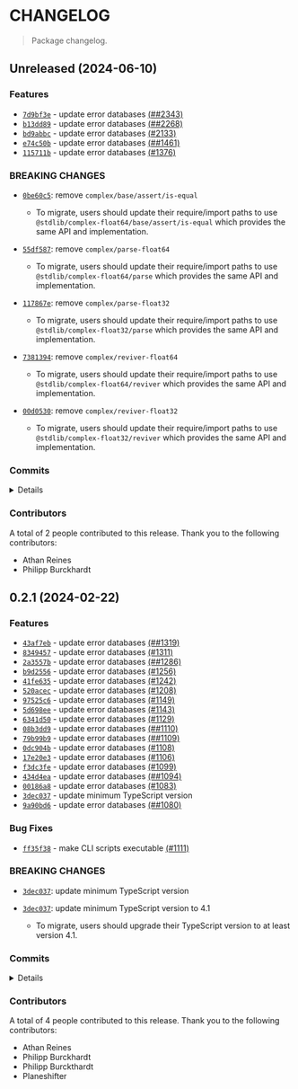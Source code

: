 # CHANGELOG

> Package changelog.

<section class="release" id="unreleased">

## Unreleased (2024-06-10)

<section class="features">

### Features

-   [`7d9bf3e`](https://github.com/stdlib-js/stdlib/commit/7d9bf3e1e3ea42afce52625cc7a7e1a506607828) - update error databases [(##2343)](#2343 )
-   [`b13dd89`](https://github.com/stdlib-js/stdlib/commit/b13dd890b893dac7823a42a347e832bad9f151f3) - update error databases [(##2268)](#2268)
-   [`bd9abbc`](https://github.com/stdlib-js/stdlib/commit/bd9abbc25f0c7f3d94c672aac74410def7846a76) - update error databases [(#2133)](https://github.com/stdlib-js/stdlib/pull/2133)
-   [`e74c50b`](https://github.com/stdlib-js/stdlib/commit/e74c50baeee21473bab4cef31d7303e59ab17696) - update error databases [(##1461)](#1461)
-   [`115711b`](https://github.com/stdlib-js/stdlib/commit/115711beed462231d35989ee01f9efc33870bc1b) - update error databases [(#1376)](https://github.com/stdlib-js/stdlib/pull/1376)

</section>

<!-- /.features -->

<section class="breaking-changes">

### BREAKING CHANGES

-   [`0be60c5`](https://github.com/stdlib-js/stdlib/commit/0be60c5b5c2136ca09e4dfd2edd5efdaf3bb2423): remove `complex/base/assert/is-equal` 

    -   To migrate, users should update their require/import paths to use
    `@stdlib/complex-float64/base/assert/is-equal` which provides the
    same API and implementation.

-   [`55df587`](https://github.com/stdlib-js/stdlib/commit/55df587285d107ccccdef95c18f702c60ef642bb): remove `complex/parse-float64` 

    -   To migrate, users should update their require/import paths to use
    `@stdlib/complex-float64/parse` which provides the same API and
    implementation.

-   [`117867e`](https://github.com/stdlib-js/stdlib/commit/117867e22932d9e355740aa4116994e91f096f95): remove `complex/parse-float32` 

    -   To migrate, users should update their require/import paths to use
    `@stdlib/complex-float32/parse` which provides the same API and
    implementation.

-   [`7381394`](https://github.com/stdlib-js/stdlib/commit/738139479cf29cbe123d7c5028024983ba11b3bd): remove `complex/reviver-float64` 

    -   To migrate, users should update their require/import paths to use
    `@stdlib/complex-float64/reviver` which provides the same API and
    implementation.

-   [`00d0530`](https://github.com/stdlib-js/stdlib/commit/00d0530d0daabe872c5bc9559abae76b2024dfe3): remove `complex/reviver-float32` 

    -   To migrate, users should update their require/import paths to use
    `@stdlib/complex-float32/reviver` which provides the same API and
    implementation.

</section>

<!-- /.breaking-changes -->

<section class="commits">

### Commits

<details>

-   [`7d9bf3e`](https://github.com/stdlib-js/stdlib/commit/7d9bf3e1e3ea42afce52625cc7a7e1a506607828) - **feat:** update error databases [(##2343)](#2343 ) _(by stdlib-bot, Philipp Burckhardt)_
-   [`b13dd89`](https://github.com/stdlib-js/stdlib/commit/b13dd890b893dac7823a42a347e832bad9f151f3) - **feat:** update error databases [(##2268)](#2268) _(by stdlib-bot, Philipp Burckhardt)_
-   [`0be60c5`](https://github.com/stdlib-js/stdlib/commit/0be60c5b5c2136ca09e4dfd2edd5efdaf3bb2423) - **remove:** remove `complex/base/assert/is-equal` _(by Athan Reines)_
-   [`55df587`](https://github.com/stdlib-js/stdlib/commit/55df587285d107ccccdef95c18f702c60ef642bb) - **remove:** remove `complex/parse-float64` _(by Athan Reines)_
-   [`117867e`](https://github.com/stdlib-js/stdlib/commit/117867e22932d9e355740aa4116994e91f096f95) - **remove:** remove `complex/parse-float32` _(by Athan Reines)_
-   [`7381394`](https://github.com/stdlib-js/stdlib/commit/738139479cf29cbe123d7c5028024983ba11b3bd) - **remove:** remove `complex/reviver-float64` _(by Athan Reines)_
-   [`00d0530`](https://github.com/stdlib-js/stdlib/commit/00d0530d0daabe872c5bc9559abae76b2024dfe3) - **remove:** remove `complex/reviver-float32` _(by Athan Reines)_
-   [`75d4f83`](https://github.com/stdlib-js/stdlib/commit/75d4f83cb85610d23a04dc21a03f8075f6d3665f) - **refactor:** update require and include paths _(by Athan Reines)_
-   [`c91d15e`](https://github.com/stdlib-js/stdlib/commit/c91d15e07e9fd9f4ac754f55d48bd18935bf8536) - **build:** add trailing newlines in generated JSON files _(by Philipp Burckhardt)_
-   [`0244027`](https://github.com/stdlib-js/stdlib/commit/0244027e1e2c0ceb1cd8ae1808196c24fa77b142) - **chore:** add missing trailing newlines _(by Philipp Burckhardt)_
-   [`bd9abbc`](https://github.com/stdlib-js/stdlib/commit/bd9abbc25f0c7f3d94c672aac74410def7846a76) - **feat:** update error databases [(#2133)](https://github.com/stdlib-js/stdlib/pull/2133) _(by stdlib-bot, Philipp Burckhardt)_
-   [`e74c50b`](https://github.com/stdlib-js/stdlib/commit/e74c50baeee21473bab4cef31d7303e59ab17696) - **feat:** update error databases [(##1461)](#1461) _(by stdlib-bot)_
-   [`115711b`](https://github.com/stdlib-js/stdlib/commit/115711beed462231d35989ee01f9efc33870bc1b) - **feat:** update error databases [(#1376)](https://github.com/stdlib-js/stdlib/pull/1376) _(by stdlib-bot, Philipp Burckhardt)_

</details>

</section>

<!-- /.commits -->

<section class="contributors">

### Contributors

A total of 2 people contributed to this release. Thank you to the following contributors:

-   Athan Reines
-   Philipp Burckhardt

</section>

<!-- /.contributors -->

</section>

<!-- /.release -->

<section class="release" id="v0.2.1">

## 0.2.1 (2024-02-22)

<section class="features">

### Features

-   [`43af7eb`](https://github.com/stdlib-js/stdlib/commit/43af7eb290aa0262006057f4358cf45e7ba9ec84) - update error databases [(##1319)](#1319)
-   [`8349457`](https://github.com/stdlib-js/stdlib/commit/83494579fa8e58bcb3458073141d29d67d0190a3) - update error databases [(#1311)](https://github.com/stdlib-js/stdlib/pull/1311)
-   [`2a3557b`](https://github.com/stdlib-js/stdlib/commit/2a3557b72932bfe1062a468e26b0bf4ce46c96a5) - update error databases [(##1286)](#1286)
-   [`b9d2556`](https://github.com/stdlib-js/stdlib/commit/b9d25560aa64e07a0117285943c15f7981ba2b3d) - update error databases [(#1256)](https://github.com/stdlib-js/stdlib/pull/1256)
-   [`41fe635`](https://github.com/stdlib-js/stdlib/commit/41fe6354e029f681b26c9d30838e4d317cb81a22) - update error databases [(#1242)](https://github.com/stdlib-js/stdlib/pull/1242)
-   [`520acec`](https://github.com/stdlib-js/stdlib/commit/520acecb7b0d18dd0be584afbed4cc3a06fe227d) - update error databases [(#1208)](https://github.com/stdlib-js/stdlib/pull/1208)
-   [`97525c6`](https://github.com/stdlib-js/stdlib/commit/97525c6aa76c340de5d362bcefa1ddb5a362dd44) - update error databases [(#1149)](https://github.com/stdlib-js/stdlib/pull/1149)
-   [`5d698ee`](https://github.com/stdlib-js/stdlib/commit/5d698eecab5459bccc0c28ab7057c42871f25d99) - update error databases [(#1143)](https://github.com/stdlib-js/stdlib/pull/1143)
-   [`6341d50`](https://github.com/stdlib-js/stdlib/commit/6341d50242636bbfa06975ac60ad9cea49730c9d) - update error databases [(#1129)](https://github.com/stdlib-js/stdlib/pull/1129)
-   [`08b3dd9`](https://github.com/stdlib-js/stdlib/commit/08b3dd93e2f04570ecfa5613a38122871940c75f) - update error databases [(##1110)](#1110 )
-   [`79b99b9`](https://github.com/stdlib-js/stdlib/commit/79b99b9f82dbb9eb02f71422d11283043793a746) - update error databases [(##1109)](#1109)
-   [`0dc904b`](https://github.com/stdlib-js/stdlib/commit/0dc904bcd5b306606d0e453da218372859123eb5) - update error databases [(#1108)](https://github.com/stdlib-js/stdlib/pull/1108)
-   [`17e20e3`](https://github.com/stdlib-js/stdlib/commit/17e20e380bb1f59f309203bbfa609b57fd3ea317) - update error databases [(#1106)](https://github.com/stdlib-js/stdlib/pull/1106)
-   [`f3dc3fe`](https://github.com/stdlib-js/stdlib/commit/f3dc3fecfe2c1730edecb363099da4971f9570d1) - update error databases [(#1099)](https://github.com/stdlib-js/stdlib/pull/1099)
-   [`434d4ea`](https://github.com/stdlib-js/stdlib/commit/434d4ea76ddf74953ea55d95bc4ce4db4fbc6274) - update error databases [(##1094)](#1094)
-   [`00186a8`](https://github.com/stdlib-js/stdlib/commit/00186a820d1859edca3f5c2e94c241007ae2caac) - update error databases [(#1083)](https://github.com/stdlib-js/stdlib/pull/1083)
-   [`3dec037`](https://github.com/stdlib-js/stdlib/commit/3dec037f6c9097c6778408c877008d7eeee5ad78) - update minimum TypeScript version
-   [`9a90bd6`](https://github.com/stdlib-js/stdlib/commit/9a90bd6382db9ea47d928cc452519ec29f1d5e72) - update error databases [(##1080)](#1080)

</section>

<!-- /.features -->

<section class="bug-fixes">

### Bug Fixes

-   [`ff35f38`](https://github.com/stdlib-js/stdlib/commit/ff35f3846e467adce5c8244342a04e2fd4a2ac84) - make CLI scripts executable [(#1111)](https://github.com/stdlib-js/stdlib/pull/1111)

</section>

<!-- /.bug-fixes -->

<section class="breaking-changes">

### BREAKING CHANGES

-   [`3dec037`](https://github.com/stdlib-js/stdlib/commit/3dec037f6c9097c6778408c877008d7eeee5ad78): update minimum TypeScript version
-   [`3dec037`](https://github.com/stdlib-js/stdlib/commit/3dec037f6c9097c6778408c877008d7eeee5ad78): update minimum TypeScript version to 4.1 

    -   To migrate, users should upgrade their TypeScript version to at least version 4.1.

</section>

<!-- /.breaking-changes -->

<section class="commits">

### Commits

<details>

-   [`43af7eb`](https://github.com/stdlib-js/stdlib/commit/43af7eb290aa0262006057f4358cf45e7ba9ec84) - **feat:** update error databases [(##1319)](#1319) _(by stdlib-bot, Philipp Burckhardt)_
-   [`8349457`](https://github.com/stdlib-js/stdlib/commit/83494579fa8e58bcb3458073141d29d67d0190a3) - **feat:** update error databases [(#1311)](https://github.com/stdlib-js/stdlib/pull/1311) _(by stdlib-bot, Philipp Burckhardt)_
-   [`2a3557b`](https://github.com/stdlib-js/stdlib/commit/2a3557b72932bfe1062a468e26b0bf4ce46c96a5) - **feat:** update error databases [(##1286)](#1286) _(by stdlib-bot, Philipp Burckhardt)_
-   [`b9d2556`](https://github.com/stdlib-js/stdlib/commit/b9d25560aa64e07a0117285943c15f7981ba2b3d) - **feat:** update error databases [(#1256)](https://github.com/stdlib-js/stdlib/pull/1256) _(by stdlib-bot, Philipp Burckhardt)_
-   [`41fe635`](https://github.com/stdlib-js/stdlib/commit/41fe6354e029f681b26c9d30838e4d317cb81a22) - **feat:** update error databases [(#1242)](https://github.com/stdlib-js/stdlib/pull/1242) _(by stdlib-bot, Philipp Burckhardt)_
-   [`520acec`](https://github.com/stdlib-js/stdlib/commit/520acecb7b0d18dd0be584afbed4cc3a06fe227d) - **feat:** update error databases [(#1208)](https://github.com/stdlib-js/stdlib/pull/1208) _(by stdlib-bot, Philipp Burckhardt)_
-   [`97525c6`](https://github.com/stdlib-js/stdlib/commit/97525c6aa76c340de5d362bcefa1ddb5a362dd44) - **feat:** update error databases [(#1149)](https://github.com/stdlib-js/stdlib/pull/1149) _(by stdlib-bot, Philipp Burckhardt)_
-   [`5d698ee`](https://github.com/stdlib-js/stdlib/commit/5d698eecab5459bccc0c28ab7057c42871f25d99) - **feat:** update error databases [(#1143)](https://github.com/stdlib-js/stdlib/pull/1143) _(by stdlib-bot, Philipp Burckhardt)_
-   [`6341d50`](https://github.com/stdlib-js/stdlib/commit/6341d50242636bbfa06975ac60ad9cea49730c9d) - **feat:** update error databases [(#1129)](https://github.com/stdlib-js/stdlib/pull/1129) _(by stdlib-bot, Philipp Burckhardt)_
-   [`ff35f38`](https://github.com/stdlib-js/stdlib/commit/ff35f3846e467adce5c8244342a04e2fd4a2ac84) - **fix:** make CLI scripts executable [(#1111)](https://github.com/stdlib-js/stdlib/pull/1111) _(by stdlib-bot, Philipp Burckhardt)_
-   [`08b3dd9`](https://github.com/stdlib-js/stdlib/commit/08b3dd93e2f04570ecfa5613a38122871940c75f) - **feat:** update error databases [(##1110)](#1110 ) _(by stdlib-bot, Philipp Burckhardt)_
-   [`79b99b9`](https://github.com/stdlib-js/stdlib/commit/79b99b9f82dbb9eb02f71422d11283043793a746) - **feat:** update error databases [(##1109)](#1109) _(by stdlib-bot)_
-   [`0dc904b`](https://github.com/stdlib-js/stdlib/commit/0dc904bcd5b306606d0e453da218372859123eb5) - **feat:** update error databases [(#1108)](https://github.com/stdlib-js/stdlib/pull/1108) _(by stdlib-bot, Philipp Burckhardt)_
-   [`17e20e3`](https://github.com/stdlib-js/stdlib/commit/17e20e380bb1f59f309203bbfa609b57fd3ea317) - **feat:** update error databases [(#1106)](https://github.com/stdlib-js/stdlib/pull/1106) _(by stdlib-bot, Philipp Burckhardt)_
-   [`f3dc3fe`](https://github.com/stdlib-js/stdlib/commit/f3dc3fecfe2c1730edecb363099da4971f9570d1) - **feat:** update error databases [(#1099)](https://github.com/stdlib-js/stdlib/pull/1099) _(by stdlib-bot, Athan Reines, Philipp Burckthardt)_
-   [`434d4ea`](https://github.com/stdlib-js/stdlib/commit/434d4ea76ddf74953ea55d95bc4ce4db4fbc6274) - **feat:** update error databases [(##1094)](#1094) _(by stdlib-bot, Philipp Burckhardt)_
-   [`00186a8`](https://github.com/stdlib-js/stdlib/commit/00186a820d1859edca3f5c2e94c241007ae2caac) - **feat:** update error databases [(#1083)](https://github.com/stdlib-js/stdlib/pull/1083) _(by stdlib-bot, Philipp Burckhardt)_
-   [`3dec037`](https://github.com/stdlib-js/stdlib/commit/3dec037f6c9097c6778408c877008d7eeee5ad78) - **feat:** update minimum TypeScript version _(by Philipp Burckhardt)_
-   [`9a90bd6`](https://github.com/stdlib-js/stdlib/commit/9a90bd6382db9ea47d928cc452519ec29f1d5e72) - **feat:** update error databases [(##1080)](#1080) _(by stdlib-bot, Planeshifter)_

</details>

</section>

<!-- /.commits -->

<section class="contributors">

### Contributors

A total of 4 people contributed to this release. Thank you to the following contributors:

-   Athan Reines
-   Philipp Burckhardt
-   Philipp Burckthardt
-   Planeshifter

</section>

<!-- /.contributors -->

</section>

<!-- /.release -->

